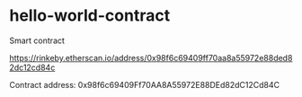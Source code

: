 # hello-world-contract
Smart contract


https://rinkeby.etherscan.io/address/0x98f6c69409ff70aa8a55972e88ded82dc12cd84c

Contract address: 0x98f6c69409Ff70AA8A55972E88DEd82dC12Cd84C
